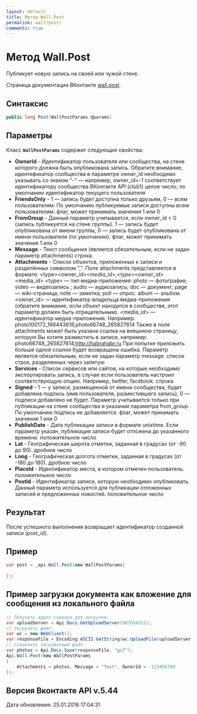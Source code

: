 ```yaml
---
layout: default
title: Метод Wall.Post
permalink: wall/post/
comments: true
---
```

# Метод Wall.Post
Публикует новую запись на своей или чужой стене.

Страница документации ВКонтакте [wall.post](https://vk.com/dev/wall.post).

## Синтаксис
``` csharp
public long Post(WallPostParams @params)
```

## Параметры
Класс **`WallPostParams`** содержит следующие свойства:

+ **OwnerId** - Идентификатор пользователя или сообщества, на стене которого должна быть опубликована запись. Обратите внимание, идентификатор сообщества в параметре owner_id необходимо указывать со знаком "-" — например, owner_id=-1 соответствует идентификатору сообщества ВКонтакте API (club1)  целое число, по умолчанию идентификатор текущего пользователя
+ **FriendsOnly** - 1 — запись будет доступна только друзьям, 0 — всем пользователям. По умолчанию публикуемые записи доступны всем пользователям. флаг, может принимать значения 1 или 0
+ **FromGroup** - Данный параметр учитывается, если owner_id &lt; 0 (запись публикуется на стене группы). 1 — запись будет опубликована от имени группы, 0 — запись будет опубликована от имени пользователя (по умолчанию). флаг, может принимать значения 1 или 0
+ **Message** - Текст сообщения (является обязательным, если не задан параметр attachments) строка
+ **Attachments** - Список объектов, приложенных к записи и разделённых символом ",". Поле attachments представляется в формате:
&lt;type&gt;&lt;owner_id&gt;_&lt;media_id&gt;,&lt;type&gt;&lt;owner_id&gt;_&lt;media_id&gt;
 &lt;type&gt; — тип медиа-приложения: 
photo — фотография; 
video — видеозапись ; 
audio — аудиозапись; 
doc — документ; 
page — wiki-страница; 
note — заметка; 
poll — опрос. 
album — альбом. 
&lt;owner_id&gt; — идентификатор владельца медиа-приложения (обратите внимание, если объект находится в сообществе, этот параметр должен быть отрицательным). 
&lt;media_id&gt; — идентификатор медиа-приложения. 
Например:
photo100172_166443618,photo66748_265827614
Также в поле attachments может быть указана ссылка на внешнюю страницу, которую Вы хотите разместить в записи, например:
photo66748_265827614,http://habrahabr.ru
При попытке приложить больше одной ссылки будет возвращена ошибка. 
Параметр является обязательным, если не задан параметр message. список строк, разделенных через запятую
+ **Services** - Список сервисов или сайтов, на которые необходимо экспортировать запись, в случае если пользователь настроил соответствующую опцию. Например, twitter, facebook. строка
+ **Signed** - 1 — у записи, размещенной от имени сообщества, будет добавлена подпись (имя пользователя, разместившего запись), 0 — подписи добавлено не будет. Параметр учитывается только при публикации на стене сообщества и указании параметра from_group. По умолчанию подпись не добавляется. флаг, может принимать значения 1 или 0
+ **PublishDate** - Дата публикации записи в формате unixtime. Если параметр указан, публикация записи будет отложена до указанного времени. положительное число
+ **Lat** - Географическая широта отметки, заданная в градусах (от -90 до 90). дробное число
+ **Long** - Географическая долгота отметки, заданная в градусах (от -180 до 180). дробное число
+ **PlaceId** - Идентификатор места, в котором отмечен пользователь. положительное число
+ **PostId** - Идентификатор записи, которую необходимо опубликовать. Данный параметр используется для публикации отложенных записей и предложенных новостей. положительное число

## Результат
После успешного выполнения возвращает идентификатор созданной записи (post_id).

## Пример
``` csharp
var post = _api.Wall.Post(new WallPostParams{
	
});
```

## Пример загрузки документа как вложение для сообщения из локального файла
``` csharp
// Получить адрес сервера для загрузки.
var uploadServer = Api.Docs.GetUploadServer(987654321);
// Загрузить файл.
var wc = new WebClient();
var responseFile = Encoding.ASCII.GetString(wc.UploadFile(uploadServer.UploadUrl, @"C:\Users\Raven\Downloads\https__vk_com_gif_fak.gif"));
// Сохранить загруженный файл
var photos = Api.Docs.Save(responseFile, "gif");
Api.Wall.Post(new WallPostParams
{
	Attachments = photos, Message = "Test", OwnerId = -123456789
});
```

## Версия Вконтакте API v.5.44
Дата обновления: 25.01.2016 17:04:31
